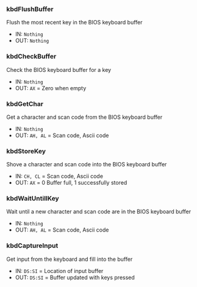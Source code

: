 ### kbdFlushBuffer
Flush the most recent key in the BIOS keyboard buffer
* IN: `Nothing`
* OUT: `Nothing`

### kbdCheckBuffer
Check the BIOS keyboard buffer for a key
* IN: `Nothing`
* OUT: `AX` = Zero when empty

### kbdGetChar
Get a character and scan code from the BIOS keyboard buffer
* IN: `Nothing`
* OUT: `AH, AL` = Scan code, Ascii code

### kbdStoreKey
Shove a character and scan code into the BIOS keyboard buffer
* IN: `CH, CL` = Scan code, Ascii code
* OUT: `AX` = 0 Buffer full, 1 successfully stored

### kbdWaitUntillKey
Wait until a new character and scan code are in the BIOS keyboard buffer
* IN: `Nothing`
* OUT: `AH, AL` = Scan code, Ascii code

### kbdCaptureInput
Get input from the keyboard and fill into the buffer
* IN: `DS:SI` = Location of input buffer
* OUT: `DS:SI` = Buffer updated with keys pressed
